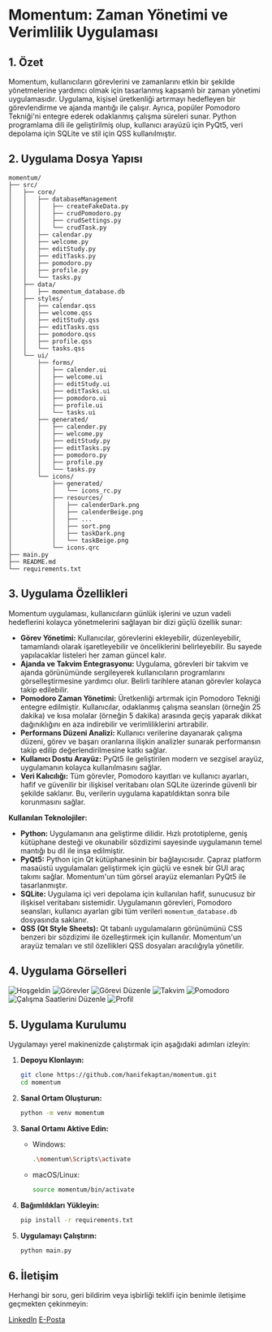 # Momentum: Zaman Yönetimi ve Verimlilik Uygulaması

## 1. Özet

Momentum, kullanıcıların görevlerini ve zamanlarını etkin bir şekilde yönetmelerine yardımcı olmak için tasarlanmış kapsamlı bir zaman yönetimi uygulamasıdır. Uygulama, kişisel üretkenliği artırmayı hedefleyen bir görevlendirme ve ajanda mantığı ile çalışır. Ayrıca, popüler Pomodoro Tekniği'ni entegre ederek odaklanmış çalışma süreleri sunar. Python programlama dili ile geliştirilmiş olup, kullanıcı arayüzü için PyQt5, veri depolama için SQLite ve stil için QSS kullanılmıştır.

## 2. Uygulama Dosya Yapısı

```
momentum/
├── src/
│   ├── core/
│   │   ├── databaseManagement
│   │   │   ├── createFakeData.py
│   │   │   ├── crudPomodoro.py
│   │   │   ├── crudSettings.py
│   │   │   └── crudTask.py
│   │   ├── calendar.py
│   │   ├── welcome.py
│   │   ├── editStudy.py
│   │   ├── editTasks.py
│   │   ├── pomodoro.py
│   │   ├── profile.py
│   │   └── tasks.py
│   ├── data/
│   │   ├── momentum_database.db
│   ├── styles/
│   │   ├── calendar.qss
│   │   ├── welcome.qss
│   │   ├── editStudy.qss
│   │   ├── editTasks.qss
│   │   ├── pomodoro.qss
│   │   ├── profile.qss
│   │   └── tasks.qss
│   └── ui/
│       ├── forms/
│       │   ├── calender.ui
│       │   ├── welcome.ui
│       │   ├── editStudy.ui
│       │   ├── editTasks.ui
│       │   ├── pomodoro.ui
│       │   ├── profile.ui
│       │   └── tasks.ui
│       ├── generated/
│       │   ├── calender.py
│       │   ├── welcome.py
│       │   ├── editStudy.py
│       │   ├── editTasks.py
│       │   ├── pomodoro.py
│       │   ├── profile.py
│       │   └── tasks.py
│       └── icons/
│           ├── generated/
│           │   └── icons_rc.py
│           ├── resources/
│           │   ├── calenderDark.png
│           │   ├── calenderBeige.png
│           │   ├── ...
│           │   ├── sort.png
│           │   ├── taskDark.png
│           │   └── taskBeige.png
│           └── icons.qrc
├── main.py
├── README.md
└── requirements.txt
```

## 3. Uygulama Özellikleri

Momentum uygulaması, kullanıcıların günlük işlerini ve uzun vadeli hedeflerini kolayca yönetmelerini sağlayan bir dizi güçlü özellik sunar:

*   **Görev Yönetimi:** Kullanıcılar, görevlerini ekleyebilir, düzenleyebilir, tamamlandı olarak işaretleyebilir ve önceliklerini belirleyebilir. Bu sayede yapılacaklar listeleri her zaman güncel kalır.
*   **Ajanda ve Takvim Entegrasyonu:** Uygulama, görevleri bir takvim ve ajanda görünümünde sergileyerek kullanıcıların programlarını görselleştirmesine yardımcı olur. Belirli tarihlere atanan görevler kolayca takip edilebilir.
*   **Pomodoro Zaman Yönetimi:** Üretkenliği artırmak için Pomodoro Tekniği entegre edilmiştir. Kullanıcılar, odaklanmış çalışma seansları (örneğin 25 dakika) ve kısa molalar (örneğin 5 dakika) arasında geçiş yaparak dikkat dağınıklığını en aza indirebilir ve verimliliklerini artırabilir.
*   **Performans Düzeni Analizi:** Kullanıcı verilerine dayanarak çalışma düzeni, görev ve başarı oranlarına ilişkin analizler sunarak performansın takip edilip değerlendirilmesine katkı sağlar.
*   **Kullanıcı Dostu Arayüz:** PyQt5 ile geliştirilen modern ve sezgisel arayüz, uygulamanın kolayca kullanılmasını sağlar.
*   **Veri Kalıcılığı:** Tüm görevler, Pomodoro kayıtları ve kullanıcı ayarları, hafif ve güvenilir bir ilişkisel veritabanı olan SQLite üzerinde güvenli bir şekilde saklanır. Bu, verilerin uygulama kapatıldıktan sonra bile korunmasını sağlar.

**Kullanılan Teknolojiler:**

*   **Python:** Uygulamanın ana geliştirme dilidir. Hızlı prototipleme, geniş kütüphane desteği ve okunabilir sözdizimi sayesinde uygulamanın temel mantığı bu dil ile inşa edilmiştir.
*   **PyQt5:** Python için Qt kütüphanesinin bir bağlayıcısıdır. Çapraz platform masaüstü uygulamaları geliştirmek için güçlü ve esnek bir GUI araç takımı sağlar. Momentum'un tüm görsel arayüz elemanları PyQt5 ile tasarlanmıştır.
*   **SQLite:** Uygulama içi veri depolama için kullanılan hafif, sunucusuz bir ilişkisel veritabanı sistemidir. Uygulamanın görevleri, Pomodoro seansları, kullanıcı ayarları gibi tüm verileri `momentum_database.db` dosyasında saklanır.
*   **QSS (Qt Style Sheets):** Qt tabanlı uygulamaların görünümünü CSS benzeri bir sözdizimi ile özelleştirmek için kullanılır. Momentum'un arayüz temaları ve stil özellikleri QSS dosyaları aracılığıyla yönetilir.

## 4. Uygulama Görselleri

![Hoşgeldin](![welcome](https://github.com/user-attachments/assets/b52b62d5-24d0-4b64-a3c1-27a1d6bf056c)
)
![Görevler](![tasks](https://github.com/user-attachments/assets/1b8e22ef-f3a1-439b-903d-799d9d9a7124)
)
![Görevi Düzenle](![editTask](https://github.com/user-attachments/assets/fdbf2996-3c3d-4b74-b033-f2d218d67ff4)
)
![Takvim](![calendar](https://github.com/user-attachments/assets/18f6d44b-fca5-4dbf-987c-653d0936abd5)
)
![Pomodoro](![pomodoro](https://github.com/user-attachments/assets/2a76c7c3-6eb8-41e8-9360-18b15b237d48)
)
![Çalışma Saatlerini Düzenle](![editStudy](https://github.com/user-attachments/assets/d6eac9ae-a787-4444-9a52-ac3ce397e240)
)
![Profil](![profile](https://github.com/user-attachments/assets/1bf2b452-732c-458a-969b-8ce5dcb53048)
)

## 5. Uygulama Kurulumu

Uygulamayı yerel makinenizde çalıştırmak için aşağıdaki adımları izleyin:

1.  **Depoyu Klonlayın:**

    ```bash
    git clone https://github.com/hanifekaptan/momentum.git
    cd momentum
    ```

2.  **Sanal Ortam Oluşturun:**

    ```bash
    python -m venv momentum
    ```

3.  **Sanal Ortamı Aktive Edin:**

    *   Windows:

        ```bash
        .\momentum\Scripts\activate
        ```

    *   macOS/Linux:

        ```bash
        source momentum/bin/activate
        ```

4.  **Bağımlılıkları Yükleyin:**

    ```bash
    pip install -r requirements.txt
    ```

5.  **Uygulamayı Çalıştırın:**

    ```bash
    python main.py
    ```

## 6. İletişim

Herhangi bir soru, geri bildirim veya işbirliği teklifi için benimle iletişime geçmekten çekinmeyin:

[LinkedIn](https://www.linkedin.com/in/hanifekaptan) [E-Posta](mailto:hanifekaptan.dev@gmail.com) 
